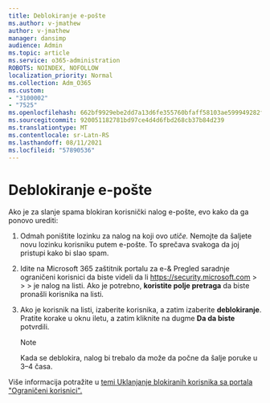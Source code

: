 ```yaml
---
title: Deblokiranje e-pošte
ms.author: v-jmathew
author: v-jmathew
manager: dansimp
audience: Admin
ms.topic: article
ms.service: o365-administration
ROBOTS: NOINDEX, NOFOLLOW
localization_priority: Normal
ms.collection: Adm_O365
ms.custom:
- "3100002"
- "7525"
ms.openlocfilehash: 662bf9929ebe2dd7a13d6fe355760bfaff58103ae599949282f86da4b7e2a8e7
ms.sourcegitcommit: 920051182781bd97ce4d4d6fbd268cb37b84d239
ms.translationtype: MT
ms.contentlocale: sr-Latn-RS
ms.lasthandoff: 08/11/2021
ms.locfileid: "57890536"
---
```

# <a name="unblock-email"></a>Deblokiranje e-pošte

Ako je za slanje spama blokiran korisnički nalog e-pošte, evo kako da ga ponovo urediti:

1. Odmah poništite lozinku za nalog na koji ovo *utiče.* Nemojte da šaljete novu lozinku korisniku putem e-pošte. To sprečava svakoga da joj pristupi kako bi slao spam.
2. Idite na Microsoft 365 zaštitnik portalu za e-& Pregled saradnje ograničeni korisnici da biste videli da li <https://security.microsoft.com> \>  \>  \>  je nalog na listi. Ako je potrebno, **koristite polje pretraga** da biste pronašli korisnika na listi.
3. Ako je korisnik na listi, izaberite korisnika, a zatim izaberite **deblokiranje**. Pratite korake u oknu iletu, a zatim kliknite na dugme **Da da biste** potvrdili.

   > [!NOTE]
   > Kada se deblokira, nalog bi trebalo da može da počne da šalje poruke u 3–4 časa.

Više informacija potražite u [temi Uklanjanje blokiranih korisnika sa portala "Ograničeni korisnici".](https://docs.microsoft.com/microsoft-365/security/office-365-security/removing-user-from-restricted-users-portal-after-spam)

